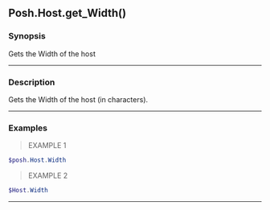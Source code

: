 Posh.Host.get_Width()
---------------------




### Synopsis
Gets the Width of the host



---


### Description

Gets the Width of the host (in characters).



---


### Examples
> EXAMPLE 1

```PowerShell
$posh.Host.Width
```
> EXAMPLE 2

```PowerShell
$Host.Width
```


---

